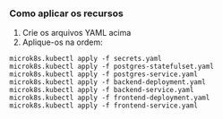 ### Como aplicar os recursos

1. Crie os arquivos YAML acima
2. Aplique-os na ordem:

```
microk8s.kubectl apply -f secrets.yaml
microk8s.kubectl apply -f postgres-statefulset.yaml
microk8s.kubectl apply -f postgres-service.yaml
microk8s.kubectl apply -f backend-deployment.yaml
microk8s.kubectl apply -f backend-service.yaml
microk8s.kubectl apply -f frontend-deployment.yaml
microk8s.kubectl apply -f frontend-service.yaml
```

